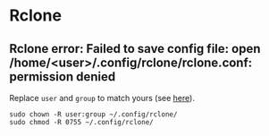 # Rclone

## Rclone error: Failed to save config file: open /home/\<user\>/.config/rclone/rclone.conf: permission denied

Replace `user` and `group` to match yours (see [here](System.md#find-your-user-id-uid-and-group-id-gid)).

```shell
sudo chown -R user:group ~/.config/rclone/
sudo chmod -R 0755 ~/.config/rclone/
```
